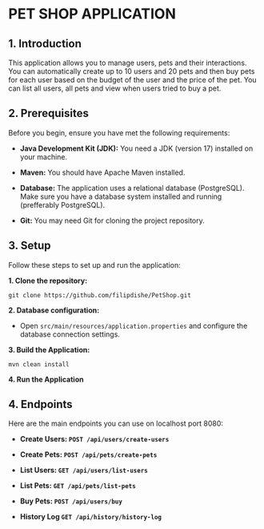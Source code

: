 # PET SHOP APPLICATION

## 1. Introduction

This application allows you to manage users, pets and their interactions.
You can automatically create up to 10 users and 20 pets and then buy pets for each user
based on the budget of the user and the price of the pet. 
You can list all users, all pets and view when users tried to buy a pet.

## 2. Prerequisites

Before you begin, ensure you have met the following requirements:

- **Java Development Kit (JDK):** You need a JDK (version 17) installed on your machine.

- **Maven:** You should have Apache Maven installed.

- **Database:** The application uses a relational database (PostgreSQL). Make sure you have a database system installed and running (prefferably PostgreSQL).

- **Git:** You may need Git for cloning the project repository.

## 3. Setup

Follow these steps to set up and run the application:

**1. Clone the repository:**

`git clone https://github.com/filipdishe/PetShop.git`

**2. Database configuration:** 

- Open `src/main/resources/application.properties` and configure the database connection settings.

**3. Build the Application:**

`mvn clean install`

**4. Run the Application**

## 4. Endpoints

Here are the main endpoints you can use on localhost port 8080:

- **Create Users: `POST /api/users/create-users`**

- **Create Pets: `POST /api/pets/create-pets`**

- **List Users: `GET /api/users/list-users`**

- **List Pets: `GET /api/pets/list-pets`**

- **Buy Pets: `POST /api/users/buy`**

- **History Log `GET /api/history/history-log`**

